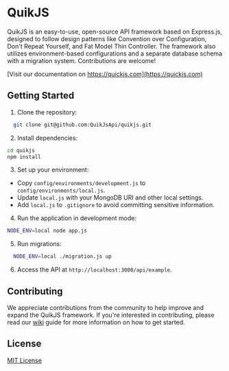 # QuikJS

QuikJS is an easy-to-use, open-source API framework based on Express.js, designed to follow design patterns like Convention over Configuration, Don't Repeat Yourself, and Fat Model Thin Controller. The framework also utilizes environment-based configurations and a separate database schema with a migration system. Contributions are welcome!

[Visit our documentation on https://quickjs.com](https://quickjs.com)

## Getting Started

1. Clone the repository:

```bash
  git clone git@github.com:QuikJsApi/quikjs.git
```

2. Install dependencies:

```bash
cd quikjs
npm install
```

3. Set up your environment:

- Copy `config/environments/development.js` to `config/environments/local.js`.
- Update `local.js` with your MongoDB URI and other local settings.
- Add `local.js` to `.gitignore` to avoid committing sensitive information.

4. Run the application in development mode:

```bash
NODE_ENV=local node app.js
```

5. Run migrations:

```bash
  NODE_ENV=local ./migration.js up
```

6. Access the API at `http://localhost:3000/api/example`.

## Contributing

We appreciate contributions from the community to help improve and expand the QuikJS framework. If you're interested in contributing, please read our [wiki](https://quickjs.com) guide for more information on how to get started.

## License

[MIT License](https://opensource.org/licenses/MIT)
